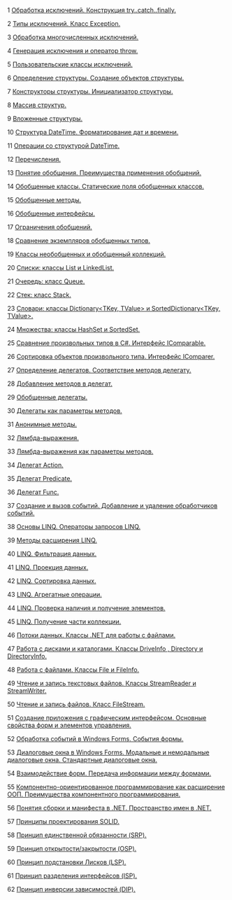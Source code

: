 1 <a href="https://github.com/424Nkita-Csharsfta4/Charp_Individ_Task/blob/main/1_try_catch.md">Обработка исключений. Конструкция try..catch..finally.</a>


2 <a href="https://github.com/424Nkita-Csharsfta4/Charp_Individ_Task/blob/main/2_Exception.md">Типы исключений. Класс Exception.</a>


3 <a href="https://github.com/424Nkita-Csharsfta4/Charp_Individ_Task/blob/main/3_Obrabotka.md">Обработка многочисленных исключений.</a>


4 <a href="https://github.com/424Nkita-Csharsfta4/Charp_Individ_Task/blob/main/4_Generate_Exception.md">Генерация исключения и оператор throw.</a>


5 <a href="https://github.com/424Nkita-Csharsfta4/Charp_Individ_Task/blob/main/5_class_Excaption.md">Пользовательские классы исключений.</a>


6 <a href="https://github.com/424Nkita-Csharsfta4/Charp_Individ_Task/blob/main/6_Structures.md">Определение структуры. Создание объектов структуры.</a>


7 <a href="https://github.com/424Nkita-Csharsfta4/Charp_Individ_Task/blob/main/7_Construktor_strukted.md">Конструкторы структуры. Инициализатор структуры.</a>


8 <a href="https://github.com/424Nkita-Csharsfta4/Charp_Individ_Task/blob/main/8_Array_Strukt.md">Массив структур.</a>


9 <a href="https://github.com/424Nkita-Csharsfta4/Charp_Individ_Task/blob/main/9_Vloj_Strukted.md">Вложенные структуры.</a>


10 <a href="https://github.com/424Nkita-Csharsfta4/Charp_Individ_Task/blob/main/10_Date_Strukt.md">Структура DateTime. Форматирование дат и времени.</a>


11 <a href="https://github.com/424Nkita-Csharsfta4/Charp_Individ_Task/blob/main/11_Operation._Strukt.md">Операции со структурой DateTime.</a>


12 <a href="https://github.com/424Nkita-Csharsfta4/Charp_Individ_Task/blob/main/12_Enums.md">Перечисления.</a>


13 <a href="https://github.com/424Nkita-Csharsfta4/Charp_Individ_Task/blob/main/13_Generic.md">Понятие обобщения. Преимущества применения обобщений.</a>


14 <a href="https://github.com/424Nkita-Csharsfta4/Charp_Individ_Task/blob/main/14_Generic_Array.md">Обобщенные классы. Статические поля обобщенных классов.</a>


15 <a href="https://github.com/424Nkita-Csharsfta4/Charp_Individ_Task/blob/main/15_Generic_Methods.md">Обобщенные методы.</a>


16 <a href="https://github.com/424Nkita-Csharsfta4/Charp_Individ_Task/blob/main/16_Generic_interface.md">Обобщенные интерфейсы.</a>


17 <a href="https://github.com/424Nkita-Csharsfta4/Charp_Individ_Task/blob/main/17_private_generic">Ограничения обобщений.</a>


18 <a href="https://github.com/424Nkita-Csharsfta4/Charp_Individ_Task/blob/main/18_switch_generic.md">Сравнение экземпляров обобщенных типов.</a>


19 <a href="https://github.com/424Nkita-Csharsfta4/Charp_Individ_Task/blob/main/19_Class_generic.md">Классы необобщенных и обобщенный коллекций.</a>


20 <a href="https://github.com/424Nkita-Csharsfta4/Charp_Individ_Task/blob/main/20_List_Class.md">Списки: классы List<T> и LinkedList<T>.</a>
  
  
21 <a href="https://github.com/424Nkita-Csharsfta4/Charp_Individ_Task/blob/main/21_Queue.md">Очередь: класс Queue<T>.</a>
  
  
22 <a href="https://github.com/424Nkita-Csharsfta4/Charp_Individ_Task/blob/main/22_Stack.md">Стек: класс Stack<T>.</a>
  
  
23 <a href="https://github.com/424Nkita-Csharsfta4/Charp_Individ_Task/blob/main/23_slovari.md">Словари: классы Dictionary<TKey, TValue> и SortedDictionary<TKey, TValue>.</a>
  
  
24 <a href="https://github.com/424Nkita-Csharsfta4/Charp_Individ_Task/blob/main/24_HashSet.md">Множества: классы HashSet<T> и SortedSet<T>.</a>
  
  
25 <a href="https://github.com/424Nkita-Csharsfta4/Charp_Individ_Task/blob/main/25_IComparable.md">Сравнение произвольных типов в C#. Интерфейс IComparable.</a>
  
  
26 <a href="https://github.com/424Nkita-Csharsfta4/Charp_Individ_Task/blob/main/26_Sort_Icomparer.md">Сортировка объектов произвольного типа. Интерфейс IComparer.</a>
  
  
27 <a href="https://github.com/424Nkita-Csharsfta4/Charp_Individ_Task/blob/main/27_Delegate.md">Определение делегатов. Соответствие методов делегату.</a>
  
  
28 <a href="https://github.com/424Nkita-Csharsfta4/Charp_Individ_Task/blob/main/28_Add_Method_%20to_Delegate.md">Добавление методов в делегат.</a>
  
  
29 <a href="https://github.com/424Nkita-Csharsfta4/Charp_Individ_Task/blob/main/29_Generic_Delegate.md">Обобщенные делегаты.</a>
  
  
30 <a href="https://github.com/424Nkita-Csharsfta4/Charp_Individ_Task/blob/main/30_Delegate_to_Parametr.md">Делегаты как параметры методов.</a>
  
  
31 <a href="https://github.com/424Nkita-Csharsfta4/Charp_Individ_Task/blob/main/31_Anonim.md">Анонимные методы.</a>
  
  
32 <a href="https://github.com/424Nkita-Csharsfta4/Charp_Individ_Task/blob/main/32_Lyambda.md">Лямбда-выражения.</a>
  
  
33 <a href="https://github.com/424Nkita-Csharsfta4/Charp_Individ_Task/blob/main/33_Lyambda2.md">Лямбда-выражения как параметры методов.</a>
  
  
34 <a href="https://github.com/424Nkita-Csharsfta4/Charp_Individ_Task/blob/main/34_Delegate_Action.md">Делегат Action.</a>
  
  
35 <a href="https://github.com/424Nkita-Csharsfta4/Charp_Individ_Task/blob/main/35_Delegate_Predicate.md">Делегат Predicate.</a>
  
  
36 <a href="https://github.com/424Nkita-Csharsfta4/Charp_Individ_Task/blob/main/36_Delegate_Funct.md">Делегат Func.</a>
  
  
37 <a href="https://github.com/424Nkita-Csharsfta4/Charp_Individ_Task/blob/main/37_Vizov.md">Создание и вызов событий. Добавление и удаление обработчиков событий.</a>
  
  
38 <a href="https://github.com/424Nkita-Csharsfta4/Charp_Individ_Task/blob/main/38_LinQ.md">Основы LINQ. Операторы запросов LINQ.</a>
  
  
39 <a href="https://github.com/424Nkita-Csharsfta4/Charp_Individ_Task/blob/main/39_Method_LinQ.md">Методы расширения LINQ.</a>
  
  
40 <a href="https://github.com/424Nkita-Csharsfta4/Charp_Individ_Task/blob/main/40_LinQ_Filter.md">LINQ. Фильтрация данных.</a>
  
  
41 <a href="https://github.com/424Nkita-Csharsfta4/Charp_Individ_Task/blob/main/41_Proectiya_Date.md">LINQ. Проекция данных.</a>
  
  
42 <a href="https://github.com/424Nkita-Csharsfta4/Charp_Individ_Task/blob/main/42_LinQ_Sort.md">LINQ. Сортировка данных.</a>
  
  
43 <a href="https://github.com/424Nkita-Csharsfta4/Charp_Individ_Task/blob/main/43_LinQ_Agregate.md">LINQ. Агрегатные операции.</a>
  
  
44 <a href="https://github.com/424Nkita-Csharsfta4/Charp_Individ_Task/blob/main/44_LinQ_ors">LINQ. Проверка наличия и получение элементов.</a>
  
  
45 <a href="https://github.com/424Nkita-Csharsfta4/Charp_Individ_Task/blob/main/45_Add_LinQ.md">LINQ. Получение части коллекции.</a>
  
  
46 <a href="https://github.com/424Nkita-Csharsfta4/Charp_Individ_Task/blob/main/46_Files_Potoks.md">Потоки данных. Классы .NET для работы с файлами.</a>
  
  
47 <a href="https://github.com/424Nkita-Csharsfta4/Charp_Individ_Task/blob/main/47_Works_of_Disk.md">Работа с дисками и каталогами. Классы DriveInfo , Directory и DirectoryInfo.</a>
  
  
48 <a href="https://github.com/424Nkita-Csharsfta4/Charp_Individ_Task/blob/main/48_Works_of_Files.md">Работа с файлами. Классы File и FileInfo.</a>
  
  
49 <a href="https://github.com/424Nkita-Csharsfta4/Charp_Individ_Task/blob/main/49_Read_and_Write.md">Чтение и запись текстовых файлов. Классы StreamReader и StreamWriter.</a>
  
  
50 <a href="https://github.com/424Nkita-Csharsfta4/Charp_Individ_Task/blob/main/50_FileStream.md">Чтение и запись файлов. Класс FileStream.</a>
  
  
51 <a href="">Создание приложения с графическим интерфейсом. Основные свойства форм и элементов управления.</a>
  
  
52 <a href="">Обработка событий в Windows Forms. События формы.</a>
  
  
53 <a href="">Диалоговые окна в Windows Forms. Модальные и немодальные диалоговые окна. Стандартные диалоговые окна.</a>
  
  
54 <a href="">Взаимодействие форм. Передача информации между формами.</a>
  
  
55 <a href="">Компонентно-ориентированное программирование как расширение ООП. Преимущества компонентного
программирования.</a>
  
  
56 <a href="">Понятия сборки и манифеста в .NET. Пространство имен в .NET.</a>
  
  
57 <a href="">Принципы проектирования SOLID.</a>
  
  
58 <a href="">Принцип единственной обязанности (SRP).</a>
  
  
59 <a href="">Принцип открытости/закрытости (OSP).</a>
  
  
60 <a href="">Принцип подстановки Лисков (LSP).</a>
  
  
61 <a href="">Принцип разделения интерфейсов (ISP).</a>
  
  
62 <a href="">Принцип инверсии зависимостей (DIP).</a>
